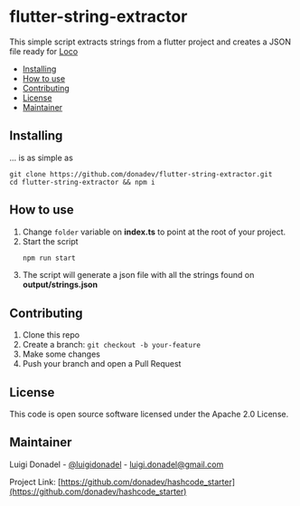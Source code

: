 # flutter-string-extractor

This simple script extracts strings from a flutter project and creates a JSON file ready for [Loco](localise.biz)

- [Installing](#installing)
- [How to use](#how-to-use)
- [Contributing](#contributing)
- [License](#license)
- [Maintainer](#maintainer)


## Installing
... is as simple as
```
git clone https://github.com/donadev/flutter-string-extractor.git
cd flutter-string-extractor && npm i
```



## How to use

1. Change ```folder``` variable on **index.ts** to point at the root of your project.
2. Start the script
    ```sh
    npm run start
    ```
3. The script will generate a json file with all the strings found on **output/strings.json**

## Contributing

1. Clone this repo
2. Create a branch: `git checkout -b your-feature`
3. Make some changes
4. Push your branch and open a Pull Request


## License

This code is open source software licensed under the Apache 2.0 License.

## Maintainer

Luigi Donadel - [@luigidonadel](https://twitter.com/luigidonadel) - luigi.donadel@gmail.com

Project Link: [https://github.com/donadev/hashcode_starter](https://github.com/donadev/hashcode_starter)
